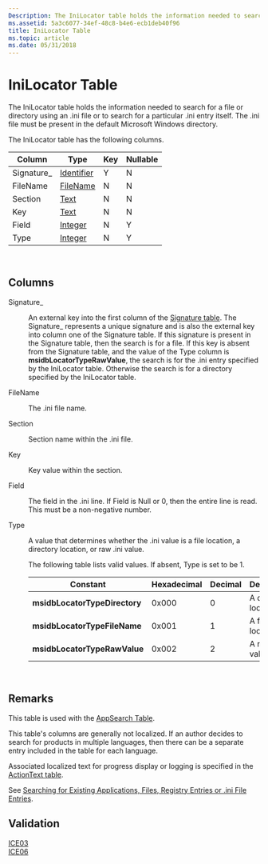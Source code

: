 ```yaml
---
Description: The IniLocator table holds the information needed to search for a file or directory using an .ini file or to search for a particular .ini entry itself. The .ini file must be present in the default Microsoft Windows directory.
ms.assetid: 5a3c6077-34ef-48c8-b4e6-ecb1deb40f96
title: IniLocator Table
ms.topic: article
ms.date: 05/31/2018
---
```


# IniLocator Table

The IniLocator table holds the information needed to search for a file or directory using an .ini file or to search for a particular .ini entry itself. The .ini file must be present in the default Microsoft Windows directory.

The IniLocator table has the following columns.



| Column      | Type                         | Key | Nullable |
|-------------|------------------------------|-----|----------|
| Signature\_ | [Identifier](identifier.md) | Y   | N        |
| FileName    | [FileName](text.md)         | N   | N        |
| Section     | [Text](text.md)             | N   | N        |
| Key         | [Text](text.md)             | N   | N        |
| Field       | [Integer](integer.md)       | N   | Y        |
| Type        | [Integer](integer.md)       | N   | Y        |



 

## Columns

<dl> <dt>

<span id="Signature_"></span><span id="signature_"></span><span id="SIGNATURE_"></span>Signature\_
</dt> <dd>

An external key into the first column of the [Signature table](signature-table.md). The Signature\_ represents a unique signature and is also the external key into column one of the Signature table. If this signature is present in the Signature table, then the search is for a file. If this key is absent from the Signature table, and the value of the Type column is **msidbLocatorTypeRawValue**, the search is for the .ini entry specified by the IniLocator table. Otherwise the search is for a directory specified by the IniLocator table.

</dd> <dt>

<span id="FileName"></span><span id="filename"></span><span id="FILENAME"></span>FileName
</dt> <dd>

The .ini file name.

</dd> <dt>

<span id="Section"></span><span id="section"></span><span id="SECTION"></span>Section
</dt> <dd>

Section name within the .ini file.

</dd> <dt>

<span id="Key"></span><span id="key"></span><span id="KEY"></span>Key
</dt> <dd>

Key value within the section.

</dd> <dt>

<span id="Field"></span><span id="field"></span><span id="FIELD"></span>Field
</dt> <dd>

The field in the .ini line. If Field is Null or 0, then the entire line is read. This must be a non-negative number.

</dd> <dt>

<span id="Type"></span><span id="type"></span><span id="TYPE"></span>Type
</dt> <dd>

A value that determines whether the .ini value is a file location, a directory location, or raw .ini value.

The following table lists valid values. If absent, Type is set to be 1.



| Constant                      | Hexadecimal | Decimal | Description           |
|-------------------------------|-------------|---------|-----------------------|
| **msidbLocatorTypeDirectory** | 0x000       | 0       | A directory location. |
| **msidbLocatorTypeFileName**  | 0x001       | 1       | A file location.      |
| **msidbLocatorTypeRawValue**  | 0x002       | 2       | A raw .ini value.     |



 

</dd> </dl>

## Remarks

This table is used with the [AppSearch Table](appsearch-table.md).

This table's columns are generally not localized. If an author decides to search for products in multiple languages, then there can be a separate entry included in the table for each language.

Associated localized text for progress display or logging is specified in the [ActionText table](actiontext-table.md).

See [Searching for Existing Applications, Files, Registry Entries or .ini File Entries](searching-for-existing-applications-files-registry-entries-or--ini-file-entries.md).

## Validation

<dl>

[ICE03](ice03.md)  
[ICE06](ice06.md)  
</dl>

 

 



